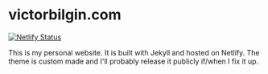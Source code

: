 # victorbilgin.com

[![Netlify Status](https://api.netlify.com/api/v1/badges/ea963886-5566-45f7-aed5-49b5c1331d2d/deploy-status)](https://app.netlify.com/sites/victorbilgin/deploys)

This is my personal website. It is built with Jekyll and hosted on Netlify. The theme is custom made and I'll probably release it publicly if/when I fix it up.
